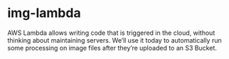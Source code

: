# img-lambda
AWS Lambda allows writing code that is triggered in the cloud, without thinking about maintaining servers. We’ll use it today to automatically run some processing on image files after they’re uploaded to an S3 Bucket.
